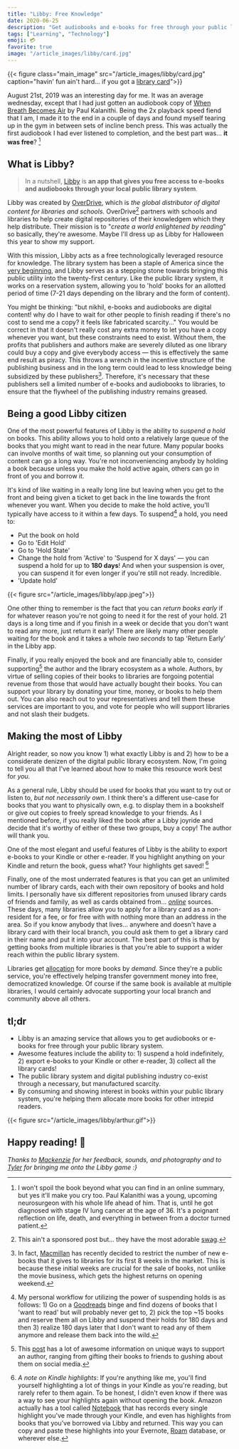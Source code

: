 ```yaml
---
title: "Libby: Free Knowledge"
date: 2020-06-25
description: "Get audiobooks and e-books for free through your public library system with the incredible app, Libby."
tags: ["Learning", "Technology"]
emoji: 💳
favorite: true
image: "/article_images/libby/card.jpg"
---
```


{{< figure class="main_image" src="/article_images/libby/card.jpg" caption="havin' fun ain't hard... if you got a [library card](https://www.youtube.com/watch?v=p2WdtpNZjnU)">}}

August 21st, 2019 was an interesting day for me. It was an average wednesday, except that I had just gotten an audiobook copy of [When Breath Becomes Air](https://www.goodreads.com/book/show/25899336-when-breath-becomes-air) by Paul Kalanithi. Being the 2x playback speed fiend that I am, I made it to the end in a couple of days and found myself tearing up in the gym in between sets of incline bench press. This was actually the first audiobook I had ever listened to completion, and the best part was... **it was free**? [^1]

## What is Libby?

> In a nutshell, [Libby](https://www.overdrive.com/apps/libby/) is **an app that gives you free access to e-books and audiobooks through your local public library system**.

Libby was created by [OverDrive](https://company.overdrive.com/), which is *the global distributor of digital content for libraries and schools.* OverDrive[^2] partners with schools and libraries to help create digital repositories of their knowledgem which they help distribute. Their mission is to "*create a world enlightened by reading*" so basically, they're awesome. Maybe I'll dress up as Libby for Halloween this year to show my support.

With this mission, Libby acts as a free technologically leveraged resource for knowledge. The library system has been a staple of America since the [very beginning](https://www.sturgislibrary.org/history/oldest-library/#:~:text=The%20Library%20Company%20of%20Philadelphia%2C%20founded%20in%201731%20by%20Benjamin,the%20first%20truly%20public%20library.), and Libby serves as a stepping stone towards bringing this public utility into the twenty-first century. Like the public library system, it works on a reservation system, allowing you to 'hold' books for an allotted period of time (7-21 days depending on the library and the form of content).

You might be thinking: "but nikhil, e-books and audiobooks are digital content! why do I have to wait for other people to finish reading if there's no cost to send me a copy? it feels like fabricated scarcity..." You would be correct in that it doesn't really cost any extra money to let you have a copy whenever you want, but these constraints need to exist. Without them, the profits that publishers and authors make are severely diluted as one library could buy a copy and give everybody access — this is effectively the same end result as piracy. This throws a wrench in the incentive structure of the publishing business and in the long term could lead to less knowledge being subsidized by these publishers[^3]. Therefore, it's necessary that these publishers sell a limited number of e-books and audiobooks to libraries, to ensure that the flywheel of the publishing industry remains greased.

## Being a good Libby citizen

One of the most powerful features of Libby is the ability to *suspend a hold* on books. This ability allows you to hold onto a relatively large queue of the books that you might want to read in the near future. Many popular books can involve months of wait time, so planning out your consumption of content can go a long way. You're not inconveniencing anybody by holding a book because unless you make the hold active again, others can go in front of you and borrow it.

It's kind of like waiting in a really long line but leaving when you get to the front and being given a ticket to get back in the line towards the front whenever you want. When you decide to make the hold active, you'll typically have access to it within a few days. To suspend[^4] a hold, you need to:

- Put the book on hold
- Go to 'Edit Hold'
- Go to 'Hold State'
- Change the hold from 'Active' to 'Suspend for X days' — you can suspend a hold for up to **180 days**! And when your suspension is over, you can suspend it for even longer if you're still not ready. Incredible.
- 'Update hold'


{{< figure src="/article_images/libby/app.jpeg">}}

One other thing to remember is the fact that you can *return books early* if for whatever reason you're not going to need it for the rest of your hold. 21 days is a long time and if you finish in a week or decide that you don't want to read any more, just return it early! There are likely many other people waiting for the book and it takes a whole *two seconds* to tap 'Return Early' in the Libby app.

Finally, if you really enjoyed the book and are financially able to, consider supporting[^5] the author and the library ecosystem as a whole. Authors, by virtue of selling copies of their books to libraries are forgoing potential revenue from those that would have actually bought their books. You can support your library by donating your time, money, or books to help them out. You can also reach out to your representatives and tell them these services are important to you, and vote for people who will support libraries and not slash their budgets.

## Making the most of Libby

Alright reader, so now you know 1) what exactly Libby is and 2) how to be a considerate denizen of the digital public library ecosystem. Now, I'm going to tell you all that I've learned about how to make this resource work best for *you.*

As a general rule, Libby should be used for books that you want to try out or listen to, *but not necessarily own*. I think there's a different use-case for books that you want to physically own, e.g. to display them in a bookshelf or give out copies to freely spread knowledge to your friends. As I mentioned before, if you really liked the book after a Libby joyride and decide that it's worthy of either of these two groups, buy a copy! The author will thank you.

One of the most elegant and useful features of Libby is the ability to export e-books to your Kindle or other e-reader. If you highlight anything on your Kindle and return the book, guess what? Your highlights get saved! [^6]

Finally, one of the most underrated features is that you can get an unlimited number of library cards, each with their own repository of books and hold limits. I personally have six different repositories from unused library cards of friends and family, as well as cards obtained from... [*online*](https://www.reddit.com/r/audiobooks/comments/ad6f33/how_many_libraries_do_you_have_for_your_libby_app/) sources. These days, many libraries allow you to apply for a library card as a non-resident for a fee, or for free with with nothing more than an address in the area. So if you know anybody that lives... anywhere and doesn't have a library card with their local branch, you could ask them to get a library card in their name and put it into your account. The best part of this is that by getting books from multiple libraries is that you're able to support a wider reach within the public library system.

Libraries get [allocation](https://litreactor.com/columns/how-libraries-acquire-books-because-most-people-including-digital-piracy-advocates-dont-seem) for more books by *demand.* Since they're a public service, you're effectively helping transfer government money into free, democratized knowledge. Of course if the same book is available at multiple libraries, I would certainly advocate supporting your local branch and community above all others.

## tl;dr

- Libby is an amazing service that allows you to get audiobooks or e-books for free through your public library system.
- Awesome features include the ability to: 1) suspend a hold indefinitely, 2) export e-books to your Kindle or other e-reader, 3) collect all the library cards!
- The public library system and digital publishing industry co-exist through a necessary, but manufactured scarcity.
- By consuming and showing interest in books within your public library system, you're helping them allocate more books for other intrepid readers.

{{< figure src="/article_images/libby/arthur.gif">}}

## Happy reading! 📖

*Thanks to [Mackenzie](https://littlecurrywurst.com) for her feedback, sounds, and photography and to [Tyler](http://www.tylerjrichards.com/) for bringing me onto the Libby game :}*

[^1]: I won't spoil the book beyond what you can find in an online summary, but yes it'll make you cry too. Paul Kalanithi was a young, upcoming neurosurgeon with his whole life ahead of him. That is, until he got diagnosed with stage IV lung cancer at the age of 36. It's a poignant reflection on life, death, and everything in between from a doctor turned patient.

[^2]: This ain't a sponsored post but... they have the most adorable [swag](https://stores.inksoft.com/the_overdrive_store/shop/home).

[^3]: In fact, [Macmillan](https://www.npr.org/2019/11/01/775150979/you-may-have-to-wait-to-borrow-a-new-e-book-from-the-library) has recently decided to restrict the number of new e-books that it gives to libraries for its first 8 weeks in the market. This is because these initial weeks are crucial for the sale of books, not unlike the movie business, which gets the highest returns on opening weekend.

[^4]: My personal workflow for utilizing the power of suspending holds is as follows: 1) Go on a [Goodreads](https://www.goodreads.com/user/show/36837307-nikhil-thota) binge and find dozens of books that I 'want to read' but will probably never get to, 2) pick the top ~15 books and reserve them all on Libby and suspend their holds for 180 days and then 3) realize 180 days later that I don't want to read any of them anymore and release them back into the wild.

[^5]: This [post](https://www.jzacharypike.com/blog/2020/01/10-ways-to-support-authors-you-love/) has a lot of awesome information on unique ways to support an author, ranging from gifting their books to friends to gushing about them on social media.

[^6]: *A note on Kindle highlights*: If you're anything like me, you'll find yourself highlighting a lot of things in your Kindle as you're reading, but rarely refer to them again. To be honest, I didn't even know if there was a way to see your highlights again without opening the book. Amazon actually has a tool called [Notebook](https://read.amazon.com/notebook) that has records every single highlight you've made through your Kindle, and even has highlights from books that you've borrowed via Libby and returned. This way you can copy and paste these highlights into your Evernote, [Roam](https://roamresearch.com/) database, or wherever else.